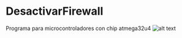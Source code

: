# DesactivarFirewall
Programa para microcontroladores con chip atmega32u4
![alt text](https://images-na.ssl-images-amazon.com/images/I/51cj29huAAL._AC_SL1000_.jpg)
